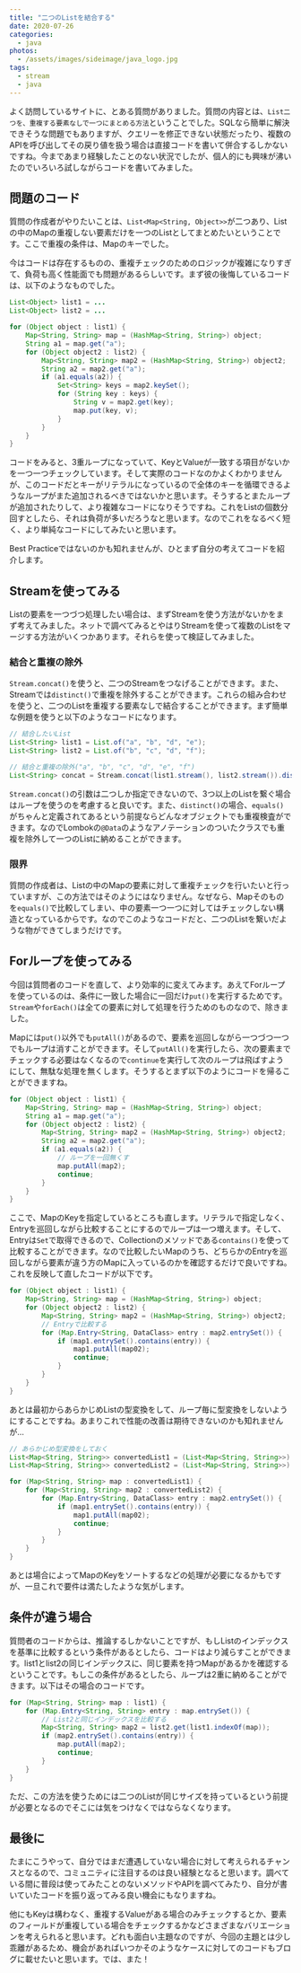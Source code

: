 ```yaml
---
title: "二つのListを結合する"
date: 2020-07-26
categories: 
  - java
photos:
  - /assets/images/sideimage/java_logo.jpg
tags:
  - stream
  - java
---
```


よく訪問しているサイトに、とある質問がありました。質問の内容とは、`List二つを、重複する要素なしで一つにまとめる方法`ということでした。SQLなら簡単に解決できそうな問題でもありますが、クエリーを修正できない状態だったり、複数のAPIを呼び出してその戻り値を扱う場合は直接コードを書いて併合するしかないですね。今まであまり経験したことのない状況でしたが、個人的にも興味が沸いたのでいろいろ試しながらコードを書いてみました。

## 問題のコード

質問の作成者がやりたいことは、`List<Map<String, Object>>`が二つあり、Listの中のMapの重複しない要素だけを一つのListとしてまとめたいということです。ここで重複の条件は、Mapのキーでした。

今はコードは存在するものの、重複チェックのためのロジックが複雑になりすぎて、負荷も高く性能面でも問題があるらしいです。まず彼の後悔しているコードは、以下のようなものでした。

```java
List<Object> list1 = ...
List<Object> list2 = ...

for (Object object : list1) {
    Map<String, String> map = (HashMap<String, String>) object;
    String a1 = map.get("a");
    for (Object object2 : list2) {
        Map<String, String> map2 = (HashMap<String, String>) object2;
        String a2 = map2.get("a");
        if (a1.equals(a2)) {
            Set<String> keys = map2.keySet();
            for (String key : keys) {
                String v = map2.get(key);    
                map.put(key, v);
            }
        }
    }
}
```

コードをみると、3重ループになっていて、KeyとValueが一致する項目がないかを一つ一つチェックしています。そして実際のコードなのかよくわかりませんが、このコードだとキーがリテラルになっているので全体のキーを循環できるようなループがまた追加されるべきではないかと思います。そうするとまたループが追加されたりして、より複雑なコードになりそうですね。これをListの個数分回すとしたら、それは負荷が多いだろうなと思います。なのでこれをなるべく短く、より単純なコードにしてみたいと思います。

Best Practiceではないのかも知れませんが、ひとまず自分の考えてコードを紹介します。

## Streamを使ってみる

Listの要素を一つづつ処理したい場合は、まずStreamを使う方法がないかをまず考えてみました。ネットで調べてみるとやはりStreamを使って複数のListをマージする方法がいくつかあります。それらを使って検証してみました。

### 結合と重複の除外

`Stream.concat()`を使うと、二つのStreamをつなげることができます。また、Streamでは`distinct()`で重複を除外することができます。これらの組み合わせを使うと、二つのListを重複する要素なしで結合することができます。まず簡単な例題を使うと以下のようなコードになります。

```java
// 結合したいList
List<String> list1 = List.of("a", "b", "d", "e");
List<String> list2 = List.of("b", "c", "d", "f");

// 結合と重複の除外("a", "b", "c", "d", "e", "f")
List<String> concat = Stream.concat(list1.stream(), list2.stream()).distinct().collect(Collectors.toList());
```

`Stream.concat()`の引数は二つしか指定できないので、3つ以上のListを繋ぐ場合はループを使うのを考慮すると良いです。また、`distinct()`の場合、`equals()`がちゃんと定義されてあるという前提ならどんなオブジェクトでも重複検査ができます。なのでLombokの`@Data`のようなアノテーションのついたクラスでも重複を除外して一つのListに納めることができます。

### 限界

質問の作成者は、Listの中のMapの要素に対して重複チェックを行いたいと行っていますが、この方法ではそのようにはなりません。なぜなら、Mapそのものを`equals()`で比較してしまい、中の要素一つ一つに対してはチェックしない構造となっているからです。なのでこのようなコードだと、二つのListを繋いだような物ができてしまうだけです。

## Forループを使ってみる

今回は質問者のコードを直して、より効率的に変えてみます。あえてForループを使っているのは、条件に一致した場合に一回だけ`put()`を実行するためです。`Stream`や`forEach()`は全ての要素に対して処理を行うためのものなので、除きました。

Mapには`put()`以外でも`putAll()`があるので、要素を巡回しながら一つづつ一つでもループは消すことができます。そして`putAll()`を実行したら、次の要素までチェックする必要はなくなるので`continue`を実行して次のループは飛ばすようにして、無駄な処理を無くします。そうするとまず以下のようにコードを帰ることができますね。

```java
for (Object object : list1) {
    Map<String, String> map = (HashMap<String, String>) object;
    String a1 = map.get("a");
    for (Object object2 : list2) {
        Map<String, String> map2 = (HashMap<String, String>) object2;
        String a2 = map2.get("a");
        if (a1.equals(a2)) {
            // ループを一回無くす
            map.putAll(map2);
            continue;
        }
    }
}
```

ここで、MapのKeyを指定しているところも直します。リテラルで指定しなく、Entryを巡回しながら比較することにするのでループは一つ増えます。そして、Entryは`Set`で取得できるので、Collectionのメソッドである`contains()`を使って比較することができます。なので比較したいMapのうち、どちらかのEntryを巡回しながら要素が違う方のMapに入っているのかを確認するだけで良いですね。これを反映して直したコードが以下です。

```java
for (Object object : list1) {
    Map<String, String> map = (HashMap<String, String>) object;
    for (Object object2 : list2) {
        Map<String, String> map2 = (HashMap<String, String>) object2;
        // Entryで比較する
        for (Map.Entry<String, DataClass> entry : map2.entrySet()) {
            if (map1.entrySet().contains(entry)) {
                map1.putAll(map02);
                continue;
            }
        }
    }
}
```

あとは最初からあらかじめListの型変換をして、ループ毎に型変換をしないようにすることですね。あまりこれで性能の改善は期待できないのかも知れませんが…

```java
// あらかじめ型変換をしておく
List<Map<String, String>> convertedList1 = (List<Map<String, String>>) list1;
List<Map<String, String>> convertedList2 = (List<Map<String, String>>) list2;

for (Map<String, String> map : convertedList1) {
    for (Map<String, String> map2 : convertedList2) {
        for (Map.Entry<String, DataClass> entry : map2.entrySet()) {
            if (map1.entrySet().contains(entry)) {
                map1.putAll(map02);
                continue;
            }
        }
    }
}
```

あとは場合によってMapのKeyをソートするなどの処理が必要になるかもですが、一旦これで要件は満たしたような気がします。

## 条件が違う場合

質問者のコードからは、推論するしかないことですが、もしListのインデックスを基準に比較するという条件があるとしたら、コードはより減らすことができます。list1とlist2の同じインデックスに、同じ要素を持つMapがあるかを確認するということです。もしこの条件があるとしたら、ループは2重に納めることができます。以下はその場合のコードです。

```java
for (Map<String, String> map : list1) {
    for (Map.Entry<String, String> entry : map.entrySet()) {
        // List2と同じインデックスを比較する
        Map<String, String> map2 = list2.get(list1.indexOf(map));
        if (map2.entrySet().contains(entry)) {
            map.putAll(map2);
            continue;
        }
    }
}
```

ただ、この方法を使うためには二つのListが同じサイズを持っているという前提が必要となるのでそこには気をつけなくではならなくなります。

## 最後に

たまにこうやって、自分ではまだ遭遇していない場合に対して考えられるチャンスとなるので、コミュニティに注目するのは良い経験となると思います。調べている間に普段は使ってみたことのないメソッドやAPIを調べてみたり、自分が書いていたコードを振り返ってみる良い機会にもなりますね。

他にもKeyは構わなく、重複するValueがある場合のみチェックするとか、要素のフィールドが重複している場合をチェックするかなどさまざまなバリエーションを考えられると思います。どれも面白い主題なのですが、今回の主題とは少し乖離があるため、機会があればいつかそのようなケースに対してのコードもブログに載せたいと思います。では、また！